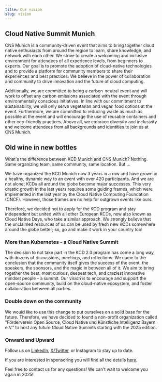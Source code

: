```yaml
---
title: Our vision
slug: vision
---
```


## Cloud Native Summit Munich

CNS Munich is a community-driven event that aims to bring together cloud native enthusiasts from around the region to learn, share knowledge, and network with each other. We strive to create a welcoming and inclusive environment for attendees of all experience levels, from beginners to experts. Our goal is to promote the adoption of cloud-native technologies and to provide a platform for community members to share their experiences and best practices. We believe in the power of collaboration and community to drive innovation and the future of cloud computing.

Additionally, we are committed to being a carbon-neutral event and will work to offset any carbon emissions associated with the event through environmentally conscious initiatives. In line with our commitment to sustainability, we will only serve vegetarian and vegan food options at the event. Furthermore, we are committed to reducing waste as much as possible at the event and will encourage the use of reusable containers and other eco-friendly practices. Above all, we embrace diversity and inclusivity and welcome attendees from all backgrounds and identities to join us at CNS Munich.

## Old wine in new bottles

What's the difference between KCD Munich and CNS Munich? Nothing. Same organizing team, same community, same location. But ...

We have organized the KCD Munich now 3 years in a row and have grown in a healthy, dynamic way to an event with over 420 participants. And we are not alone; KCDs all around the globe become major successes. This very drastic growth in the last years requires some guiding frames, which were implemented in the last year by the Cloud Native Computing Foundation (CNCF). However, those frames are no help for outgrown events like ours.

Therefore, we decided not to apply for the KCD program and stay independent but united with all other European KCDs, now also known as Cloud Native Days, who take a similar approach. We strongly believe that the unclaimed resources of us can be used by fresh new KCDs somewhere around the globe better; so, go and make it work in your country too!

### More than Kubernetes - a Cloud Native Summit

The decision to not take part in the KCD 2.0 program has come a long way, with dozens of discussions, meetings, and reflections. We came to the conclusion that the community itself gives the success of the event, the speakers, the sponsors, and the magic in between all of it. We aim to bring together the best, most curious, deepest tech, and craziest innovative mindset people - a summit. Our vision is to encourage and support the open-source community, build on the cloud-native ecosystem, and foster collaboration between all parties.

### Double down on the community

We would like to use this change to put ourselves on a solid base for the future. Therefore, we have decided to found a non-profit organization called "Förderverein Open Source, Cloud Native und Künstliche Intelligenz Bayern e.V." to host any future Cloud Native Summits starting with the 2025 edition.

### Onward and Upward

Follow us on [LinkedIn](https://linkedin.com/company/cns-munich), [X/Twitter](https://x.com/cnsmunich), or Instagram to stay up to date.

If you are interested in sponsoring you will find all the details [here](https://cloudnativesummit.de/#sponsors).

Feel free to contact us for any questions! We can't wait to welcome you again in 2025!
